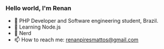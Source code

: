 ### Hello world, I'm Renan


- 🔭 PHP Developer and Software engineering student, Brazil.
- 🌱 Learning Node.js
- 🤔 Nerd
- 📫 How to reach me: renanpiresmattos@gmail.com

